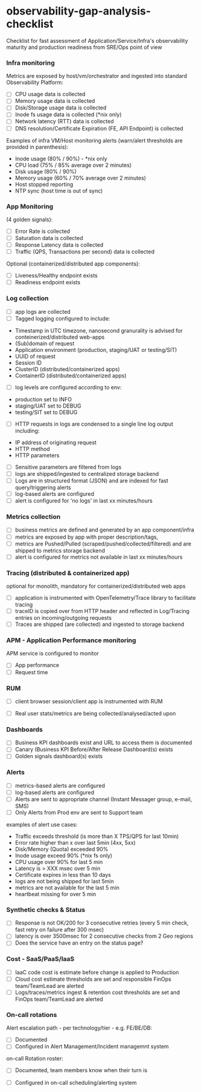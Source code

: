 # observability-gap-analysis-checklist

Checklist for fast assessment of Application/Service/Infra's observability maturity and production readiness from SRE/Ops point of view

### Infra monitoring

Metrics are exposed by host/vm/orchestrator and ingested into standard Observability Platform:

- [ ] CPU usage data is collected
- [ ]	Memory usage data is collected
- [ ] Disk/Storage usage data is collected
- [ ] Inode fs usage data is collected (*nix only)
- [ ] Network latency (RTT) data is collected
- [ ] DNS resolution/Certificate Expiration (FE, API Endpoint) is collected

Examples of infra VM/Host monitoring alerts (warn/alert thresholds are provided in parenthesis):
*	Inode usage (80% / 90%) - *nix only
* 	CPU load (75% / 85% average over 2 minutes)
* 	Disk usage (80% / 90%)
* 	Memory usage (60% / 70% average over 2 minutes)
* 	Host stopped reporting
* 	NTP sync (host time is out of sync)
 
### App Monitoring 
(4 golden signals):
- [ ] Error Rate is collected
- [ ] Saturation data is collected
- [ ] Response Latency data is collected
- [ ] Traffic (QPS, Transactions per second) data is collected

Optional (containerized/distributed app components):
- [ ] Liveness/Healthy endpoint exists
- [ ] Readiness endpoint exists

### Log collection
- [ ] app logs are collected
- [ ] Tagged logging configured to include:
*   Timestamp in UTC timezone, nanosecond granurality is advised for conteinerized/distributed web-apps
* 	(Sub)domain of request
* 	Application environment (production, staging/UAT or testing/SIT)
* 	UUID of request
* 	Session ID
* 	ClusterID (distributed/containerized apps)
* 	ContainerID (distributed/containerized apps)

- [ ] 	log levels are configured according to env:
* 	production set to INFO
* 	staging/UAT set to DEBUG
* 	testing/SIT set to DEBUG

- [ ] 	HTTP requests in logs are condensed to a single line log output including:
* 	IP address of originating request
* 	HTTP method
* 	HTTP parameters

- [ ] 	Sensitive parameters are filtered from logs
- [ ] 	logs are shipped/ingested to centralized storage backend
- [ ] 	Logs are in structured format (JSON) and are indexed for fast query/triggering alerts
- [ ] 	log-based alerts are configured
- [ ] 	alert is configured for 'no logs' in last xx minutes/hours

### Metrics collection
- [ ] 	business metrics are defined and generated by an app component/infra 
- [ ] 	metrics are exposed by app with proper description/tags, 
- [ ] 	metrics are Pushed/Pulled (scraped/pushed/collected/filtered) and are shipped to metrics storage backend
- [ ] 	alert is configured for metrics not available in last xx minutes/hours

### Tracing (distributed & containerized app)

optional for monolith, mandatory for containerized/distributed web apps
- [ ] 	application is instrumented with OpenTelemetry/Trace library to facilitate tracing
- [ ] 	traceID is copied over from HTTP header and reflected in Log/Tracing entries on incoming/outgoing requests
- [ ] 	Traces are shipped (are collected) and ingested to storage backend

### APM - Application Performance monitoring

APM service is configured to monitor
- [ ] 	App performance
- [ ] 	Request time

### RUM
- [ ] client browser session/client app is instrumented with RUM 
- [ ] Real user stats/metrics are being collected/analysed/acted upon

 
### Dashboards
- [ ] 	Business KPI dashboards exist and URL to access them is documented
- [ ] 	Canary (Business KPI Before/After Release Dashboard(s) exists
- [ ] 	Golden signals dashboard(s) exists
 
### Alerts
- [ ] 	metrics-based alerts are configured
- [ ] 	log-based alerts are configured
- [ ] 	Alerts are sent to appropriate channel (Instant Messager group, e-mail, SMS)
- [ ] 	Only Alerts from Prod env are sent to Support team

examples of alert use cases:
* 	Traffic exceeds threshold (is more than X TPS/QPS for last 10min)
* 	Error rate higher than x over last 5min (4xx, 5xx)
* 	Disk/Memory (Quota) exceeded 90%
* 	Inode usage exceed 90% (*nix fs only)
* 	CPU usage over 90% for last 5 min
* 	Latency is > XXX msec over 5 min
* 	Certificate expires in less than 10 days
* 	logs are not being shipped for last 5min
* 	metrics are not available for the last 5 min
* 	heartbeat missing for over 5 min
 	 
 
### Synthetic checks & Status
- [ ] 	Response is not OK/200 for 3 consecutive retries (every 5 min check, fast retry on failure after 300 msec)
- [ ] 	latency is over 3500msec for 2 consecutive checks from 2 Geo regions
- [ ] 	Does the service have an entry on the status page?

### Cost - SaaS/PaaS/IaaS
- [ ] 	IaaC code cost is estimate before change is applied to Production
- [ ] 	Cloud cost estimate thresholds are set and responsible FinOps team/TeamLead are alerted
- [ ] 	Logs/traces/metrics ingest & retention cost thresholds are set and FinOps team/TeamLead are alerted

### On-call rotations

Alert escalation path - per technology/tier - e.g. FE/BE/DB:
- [ ] 	Documented
- [ ] 	Configured in Alert Management/Incident managemnt system

on-call Rotation roster:
- [ ] 	Documented, team members know when their turn is
- [ ] 	Configured in on-call scheduling/alerting system


